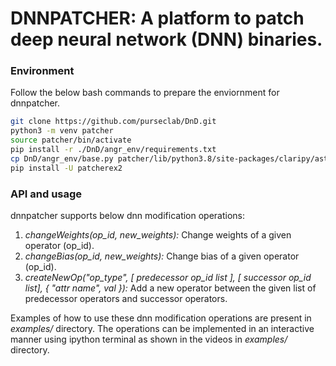 # DNNPATCHER: A platform to patch deep neural network (DNN) binaries.


### Environment 

Follow the below bash commands to prepare the enviornment for dnnpatcher.

```bash
git clone https://github.com/purseclab/DnD.git
python3 -m venv patcher
source patcher/bin/activate
pip install -r ./DnD/angr_env/requirements.txt
cp DnD/angr_env/base.py patcher/lib/python3.8/site-packages/claripy/ast/base.py
pip install -U patcherex2
```

### API and usage

dnnpatcher supports below dnn modification operations:

1. *changeWeights(op\_id, new\_weights):* Change weights of a given operator
   (op\_id).
2. *changeBias(op\_id, new\_weights):* Change bias of a given operator (op\_id).
3. *createNewOp("op_type", [ predecessor op_id list ], [ successor op_id list],
   { "attr name", val }):* Add a new operator between the given list of
   predecessor operators and successor operators.

Examples of how to use these dnn modification operations are present in
*examples/* directory. The operations can be implemented in an interactive
manner using ipython terminal as shown in the videos in *examples/* directory. 


